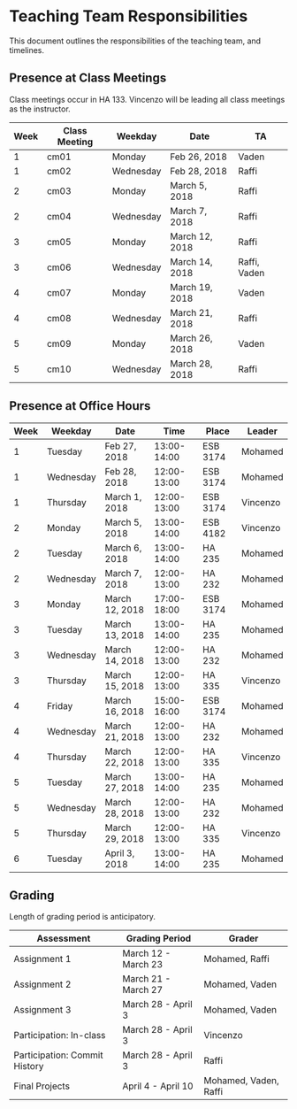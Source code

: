 # Teaching Team Responsibilities

This document outlines the responsibilities of the teaching team, and timelines. 

## Presence at Class Meetings

Class meetings occur in HA 133. Vincenzo will be leading all class meetings as the instructor. 

| Week | Class Meeting | Weekday     | Date           | TA              |
| ---- | ------------- | ----------- | -------------- | --------------- |
| 1    | cm01          | Monday      | Feb 26, 2018   | Vaden           |
| 1    | cm02          | Wednesday   | Feb 28, 2018   | Raffi           |
| 2    | cm03          | Monday      | March 5, 2018  | Raffi           |
| 2    | cm04          | Wednesday   | March 7, 2018  | Raffi           |
| 3    | cm05          | Monday      | March 12, 2018 | Raffi           |
| 3    | cm06          | Wednesday   | March 14, 2018 | Raffi, Vaden    |
| 4    | cm07          | Monday      | March 19, 2018 | Vaden           |
| 4    | cm08          | Wednesday   | March 21, 2018 | Raffi           |
| 5    | cm09          | Monday      | March 26, 2018 | Vaden           |
| 5    | cm10          | Wednesday   | March 28, 2018 | Raffi           |

## Presence at Office Hours

| Week | Weekday     | Date           | Time        | Place    | Leader   |
| ---- | ----------- | -------------- | ----------- | -------- | -------- |
| 1    | Tuesday     | Feb 27, 2018   | 13:00-14:00 | ESB 3174 | Mohamed  |
| 1    | Wednesday   | Feb 28, 2018   | 12:00-13:00 | ESB 3174 | Mohamed  |
| 1    | Thursday    | March 1, 2018  | 12:00-13:00 | ESB 3174 | Vincenzo |
| 2    | Monday      | March 5, 2018  | 13:00-14:00 | ESB 4182 | Vincenzo |
| 2    | Tuesday     | March 6, 2018  | 13:00-14:00 | HA 235 | Mohamed  |
| 2    | Wednesday   | March 7, 2018  | 12:00-13:00 | HA 232 | Mohamed  |
| 3    | Monday      | March 12, 2018 | 17:00-18:00 | ESB 3174 | Mohamed |
| 3    | Tuesday     | March 13, 2018 | 13:00-14:00 | HA 235 | Mohamed  |
| 3    | Wednesday   | March 14, 2018 | 12:00-13:00 | HA 232 | Mohamed  |
| 3    | Thursday    | March 15, 2018 | 12:00-13:00 | HA 335 | Vincenzo |
| 4    | Friday      | March 16, 2018 | 15:00-16:00 | ESB 3174 | Mohamed  |
| 4    | Wednesday   | March 21, 2018 | 12:00-13:00 | HA 232 | Mohamed  |
| 4    | Thursday    | March 22, 2018 | 12:00-13:00 | HA 335 | Vincenzo |
| 5    | Tuesday     | March 27, 2018 | 13:00-14:00 | HA 235 | Mohamed  |
| 5    | Wednesday   | March 28, 2018 | 12:00-13:00 | HA 232 | Mohamed  |
| 5    | Thursday    | March 29, 2018 | 12:00-13:00 | HA 335 | Vincenzo |
| 6    | Tuesday     | April 3, 2018  | 13:00-14:00 | HA 235 | Mohamed  |

## Grading

Length of grading period is anticipatory.

| Assessment     | Grading Period      | Grader        |
| -------------- | ------------------- | ---------------- |
| Assignment 1   | March 12  - March 23 | Mohamed, Raffi   |
| Assignment 2   | March 21 - March 27 | Mohamed, Vaden   |
| Assignment 3   | March 28 - April 3  | Mohamed, Vaden   |
| Participation: In-class       | March 28 - April 3 | Vincenzo |
| Participation: Commit History | March 28 - April 3 | Raffi |
| Final Projects | April 4 - April 10  | Mohamed, Vaden, Raffi |
